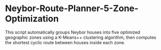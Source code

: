 # Neybor-Route-Planner-5-Zone-Optimization
This script automatically groups Neybor houses into five optimized geographic zones using a K-Means++ clustering algorithm, then computes the shortest cyclic route between houses inside each zone.
